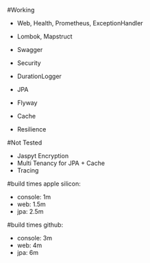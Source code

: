 #Working
- Web, Health, Prometheus, ExceptionHandler
- Lombok, Mapstruct
- Swagger
- Security
- DurationLogger
  
- JPA
- Flyway
- Cache
- Resilience

#Not Tested
- Jaspyt Encryption
- Multi Tenancy for JPA + Cache 
- Tracing

#build times apple silicon:
- console: 1m
- web: 1.5m
- jpa: 2.5m

#build times github:
- console: 3m
- web: 4m
- jpa: 6m

